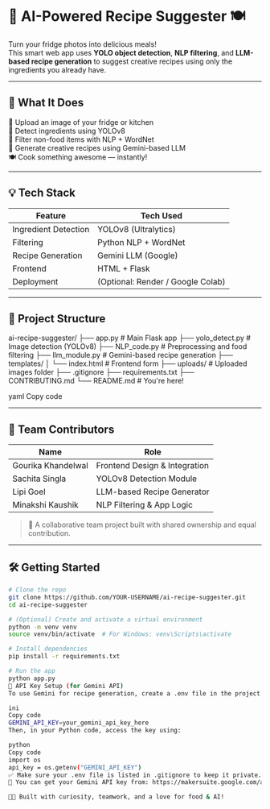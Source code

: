 # 🧠 AI-Powered Recipe Suggester 🍽️

Turn your fridge photos into delicious meals!  
This smart web app uses **YOLO object detection**, **NLP filtering**, and **LLM-based recipe generation** to suggest creative recipes using only the ingredients you already have.

---

## 🚀 What It Does

📸 Upload an image of your fridge or kitchen  
🧠 Detect ingredients using YOLOv8  
🧹 Filter non-food items with NLP + WordNet  
🧾 Generate creative recipes using Gemini-based LLM  
🍽️ Cook something awesome — instantly!

---

## 💡 Tech Stack

| Feature              | Tech Used                         |
|----------------------|------------------------------------|
| Ingredient Detection | YOLOv8 (Ultralytics)               |
| Filtering            | Python NLP + WordNet               |
| Recipe Generation    | Gemini LLM (Google)                |
| Frontend             | HTML + Flask                       |
| Deployment           | (Optional: Render / Google Colab)  |

---

## 📁 Project Structure

ai-recipe-suggester/
├── app.py # Main Flask app
├── yolo_detect.py # Image detection (YOLOv8)
├── NLP_code.py # Preprocessing and food filtering
├── llm_module.py # Gemini-based recipe generation
├── templates/
│ └── index.html # Frontend form
├── uploads/ # Uploaded images folder
├── .gitignore
├── requirements.txt
├── CONTRIBUTING.md
└── README.md # You're here!

yaml
Copy code

---

## 👥 Team Contributors

| Name               | Role                          |
|--------------------|-------------------------------|
| Gourika Khandelwal | Frontend Design & Integration |
| Sachita Singla     | YOLOv8 Detection Module       |
| Lipi Goel          | LLM-based Recipe Generator    |
| Minakshi Kaushik   | NLP Filtering & App Logic     |

> 🤝 A collaborative team project built with shared ownership and equal contribution.

---

## 🛠️ Getting Started

```bash
# Clone the repo
git clone https://github.com/YOUR-USERNAME/ai-recipe-suggester.git
cd ai-recipe-suggester

# (Optional) Create and activate a virtual environment
python -m venv venv
source venv/bin/activate  # For Windows: venv\Scripts\activate

# Install dependencies
pip install -r requirements.txt

# Run the app
python app.py
🔐 API Key Setup (for Gemini API)
To use Gemini for recipe generation, create a .env file in the project root and add your API key like this:

ini
Copy code
GEMINI_API_KEY=your_gemini_api_key_here
Then, in your Python code, access the key using:

python
Copy code
import os
api_key = os.getenv("GEMINI_API_KEY")
✅ Make sure your .env file is listed in .gitignore to keep it private.
🔑 You can get your Gemini API key from: https://makersuite.google.com/app/apikey

🧑‍🍳 Built with curiosity, teamwork, and a love for food & AI!
